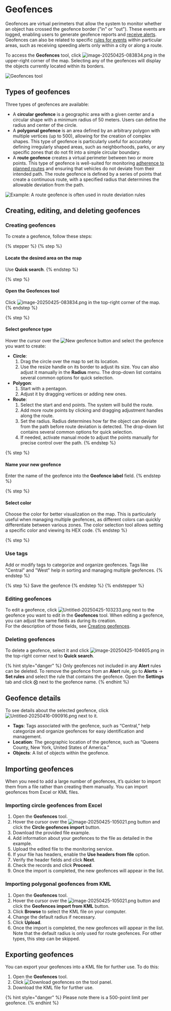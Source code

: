 # Geofences

Geofences are virtual perimeters that allow the system to monitor whether an object has crossed the geofence border ("in" or "out"). These events are logged, enabling users to generate geofence reports and [receive alerts](../../events-and-notifications/movement-monitoring/geofence-entrance-or-exit.md). Geofences can also be related to specific [rules for events](../../events-and-notifications/) within particular areas, such as receiving speeding alerts only within a city or along a route.

To access the **Geofences** tool, click <img src="../../gps-tracking/map-tools/attachments/image-20250425-083834.png" alt="image-20250425-083834.png" data-size="line"> in the upper-right corner of the map. Selecting any of the geofences will display the objects currently located within its borders.

![Geofences tool](../../gps-tracking/map-tools/attachments/image-20240807-002528.png)

## Types of geofences

Three types of geofences are available:

* A **circular geofence** is a geographic area with a given center and a circular shape with a minimum radius of 50 meters. Users can define the radius and center of the circle.
* A **polygonal geofence** is an area defined by an arbitrary polygon with multiple vertices (up to 500), allowing for the creation of complex shapes. This type of geofence is particularly useful for accurately defining irregularly shaped areas, such as neighborhoods, parks, or any specific zones that do not fit into a simple circular boundary.
* A **route geofence** creates a virtual perimeter between two or more points. This type of geofence is well-suited for monitoring [adherence to planned routes](../../events-and-notifications/scheduling-and-dispatching/deviation-from-the-route.md) and ensuring that vehicles do not deviate from their intended path. The route geofence is defined by a series of points that create a continuous route, with a specified radius that determines the allowable deviation from the path.

![Example: A route geofence is often used in route deviation rules](../../gps-tracking/map-tools/attachments/image-20240806-235506.png)

## Creating, editing, and deleting geofences

### Creating geofences

To create a geofence, follow these steps:

{% stepper %}
{% step %}
#### Locate the desired area on the map&#x20;

Use **Quick search**.
{% endstep %}

{% step %}
#### Open the **Geofences** tool

Click <img src="../../gps-tracking/map-tools/attachments/image-20250425-083834.png" alt="image-20250425-083834.png" data-size="line"> in the top-right corner of the map.
{% endstep %}

{% step %}
#### Select geofence type&#x20;

Hover the cursor over the <img src="../../gps-tracking/map-tools/attachments/image-20250325-150554-20250425-083602.png" alt="New geofence" data-size="line"> button and select the geofence you want to create:

* **Circle**:
  1. Drag the circle over the map to set its location.
  2. Use the resize handle on its border to adjust its size. You can also adjust it manually in the **Radius** menu. The drop-down list contains several common options for quick selection.
* **Polygon**:
  1. Start with a pentagon.
  2. Adjust it by dragging vertices or adding new ones.
* **Route**:
  1. Select the start and end points. The system will build the route.
  2. Add more route points by clicking and dragging adjustment handles along the route.
  3. Set the radius. Radius determines how far the object can deviate from the path before route deviation is detected. The drop-down list contains several common options for quick selection.
  4. If needed, activate manual mode to adjust the points manually for precise control over the path.
{% endstep %}

{% step %}
#### Name your new geofence

Enter the name of the geofence into the **Geofence label** field.
{% endstep %}

{% step %}
#### Select color

Choose the color for better visualization on the map. This is particularly useful when managing multiple geofences, as different colors can quickly differentiate between various zones. The color selection tool allows setting a specific color and viewing its HEX code.
{% endstep %}

{% step %}
### Use tags

Add or modify tags to categorize and organize geofences. Tags like "Central" and "West" help in sorting and managing multiple geofences.
{% endstep %}

{% step %}
Save the geofence
{% endstep %}
{% endstepper %}

### Editing geofences

To edit a geofence, click <img src="../../gps-tracking/map-tools/attachments/Untitled-20250425-103233.png" alt="Untitled-20250425-103233.png" data-size="line"> next to the geofence you want to edit in the **Geofences** tool. When editing a geofence, you can adjust the same fields as during its creation.\
For the description of those fields, see [Creating geofences](geofences.md#creating-geofence).

### Deleting geofences

To delete a geofence, select it and click <img src="../../gps-tracking/map-tools/attachments/image-20250425-104605.png" alt="image-20250425-104605.png" data-size="line"> in the top-right corner next to **Quick search**.

{% hint style="danger" %}
Only geofences not included in any **Alert** rules can be deleted. To remove the geofence from an **Alert** rule, go to **Alerts** → **Set rules** and select the rule that contains the geofence. Open the **Settings** tab and click ⨂ next to the geofence name.
{% endhint %}

## Geofence details

To see details about the selected geofence, click <img src="../../gps-tracking/map-tools/attachments/Untitled-20250416-090916.png" alt="Untitled-20250416-090916.png" data-size="line"> next to it.

* **Tags**: Tags associated with the geofence, such as “Central,” help categorize and organize geofences for easy identification and management.
* **Location**: The geographic location of the geofence, such as “Queens County, New York, United States of America.”
* **Objects**: A list of objects within the geofence.

## Importing geofences

When you need to add a large number of geofences, it’s quicker to import them from a file rather than creating them manually. You can import geofences from Excel or KML files.

### Importing circle geofences from Excel

1. Open the **Geofences** tool.
2. Hover the cursor over the ![image-20250425-105021.png](../../gps-tracking/map-tools/attachments/image-20250425-105021.png) button and click the **Circle geofences import** button.
3. Download the provided file example.
4. Add information about your geofences to the file as detailed in the example.
5. Upload the edited file to the monitoring service.
6. If your file has headers, enable the **Use headers from file** option.
7. Verify the header fields and click **Next**.
8. Check the records and click **Proceed**.
9. Once the import is completed, the new geofences will appear in the list.

### Importing polygonal geofences from KML

1. Open the **Geofences** tool.
2. Hover the cursor over the ![image-20250425-105021.png](../../gps-tracking/map-tools/attachments/image-20250425-105021.png) button and click the **Geofences import from KML** button.
3. Click **Browse** to select the KML file on your computer.
4. Change the default radius if necessary.
5. Click **Upload**.
6. Once the import is completed, the new geofences will appear in the list. Note that the default radius is only used for route geofences. For other types, this step can be skipped.

## Exporting geofences

You can export your geofences into a KML file for further use. To do this:

1. Open the **Geofences** tool.
2. Click ![Download geofences](../../gps-tracking/map-tools/attachments/image-20250425-132255.png) on the tool panel.
3. Download the KML file for further use.

{% hint style="danger" %}
Please note there is a 500-point limit per geofence.
{% endhint %}
